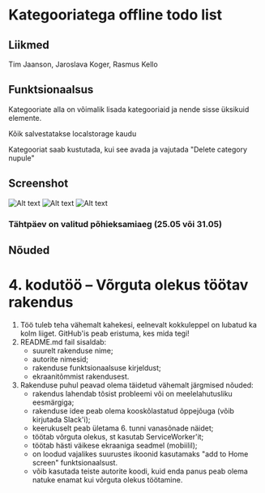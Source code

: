# Kategooriatega offline todo list

## Liikmed

Tim Jaanson, Jaroslava Koger, Rasmus Kello

## Funktsionaalsus

Kategooriate alla on võimalik lisada kategooriaid ja nende sisse üksikuid elemente.

Kõik salvestatakse localstorage kaudu

Kategooriat saab kustutada, kui see avada ja vajutada "Delete category nupule"

## Screenshot
![Alt text](https://i.imgur.com/fPe3MFb.jpg)
![Alt text](https://i.imgur.com/pG1Skus.jpg)
![Alt text](https://i.imgur.com/PTHIq8s.jpg)



### Tähtpäev on valitud põhieksamiaeg (25.05 või 31.05)

## Nõuded

# 4. kodutöö – Võrguta olekus töötav rakendus

1. Töö tuleb teha vähemalt kahekesi, eelnevalt kokkuleppel on lubatud ka kolm liiget. GitHub'is peab eristuma, kes mida tegi!
1. README.md fail sisaldab:
    * suurelt rakenduse nime; 
    * autorite nimesid; 
    * rakenduse funktsionaalsuse kirjeldust;
    * ekraanitõmmist rakendusest.
1. Rakenduse puhul peavad olema täidetud vähemalt järgmised nõuded:
    * rakendus lahendab tõsist probleemi või on meelelahutusliku eesmärgiga; 
    * rakenduse idee peab olema kooskõlastatud õppejõuga (võib kirjutada Slack'i); 
    * keerukuselt peab ületama 6. tunni vanasõnade näidet; 
    * töötab võrguta olekus, st kasutab ServiceWorker'it;
    * töötab hästi väikese ekraaniga seadmel (mobiilil);  
    * on loodud vajalikes suurustes ikoonid kasutamaks "add to Home screen" funktsionaalsust.
    * võib kasutada teiste autorite koodi, kuid enda panus peab olema natuke enamat kui võrguta olekus töötamine. 
